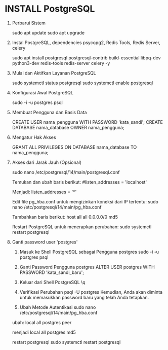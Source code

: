 # INSTALL PostgreSQL
1. Perbarui Sistem
    
    sudo apt update
    sudo apt upgrade

2. Instal PostgreSQL, dependencies psycopg2, Redis Tools, Redis Server, celery

    sudo apt install postgresql postgresql-contrib build-essential libpq-dev python3-dev redis-tools redis-server celery -y

3. Mulai dan Aktifkan Layanan PostgreSQL

    sudo systemctl status postgresql
    sudo systemctl enable postgresql

4. Konfigurasi Awal PostgreSQL

    sudo -i -u postgres
    psql

5. Membuat Pengguna dan Basis Data

    CREATE USER nama_pengguna WITH PASSWORD 'kata_sandi';
    CREATE DATABASE nama_database OWNER nama_pengguna;

6. Mengatur Hak Akses

    GRANT ALL PRIVILEGES ON DATABASE nama_database TO nama_pengguna;

7. Akses dari Jarak Jauh (Opsional)

    sudo nano /etc/postgresql/14/main/postgresql.conf

    Temukan dan ubah baris berikut:
    #listen_addresses = 'localhost'

    Menjadi:
    listen_addresses = '*'

    Edit file pg_hba.conf untuk mengizinkan koneksi dari IP tertentu:
    sudo nano /etc/postgresql/14/main/pg_hba.conf

    Tambahkan baris berikut:
    host    all             all             0.0.0.0/0               md5

    Restart PostgreSQL untuk menerapkan perubahan:
    sudo systemctl restart postgresql

8. Ganti password user 'postgres'

    1. Masuk ke Shell PostgreSQL sebagai Pengguna postgres
    sudo -i -u postgres
    psql

    2. Ganti Password Pengguna postgres
    ALTER USER postgres WITH PASSWORD 'kata_sandi_baru';

    3. Keluar dari Shell PostgreSQL
    \q

    4. Verifikasi Perubahan
    psql -U postgres
    Kemudian, Anda akan diminta untuk memasukkan password baru yang telah Anda tetapkan.

    5. Ubah Metode Autentikasi
    sudo nano /etc/postgresql/14/main/pg_hba.conf

    ubah:
    local   all             postgres                                peer

    menjadi
    local   all             postgres                                md5

    restart postgresql
    sudo systemctl restart postgresql

